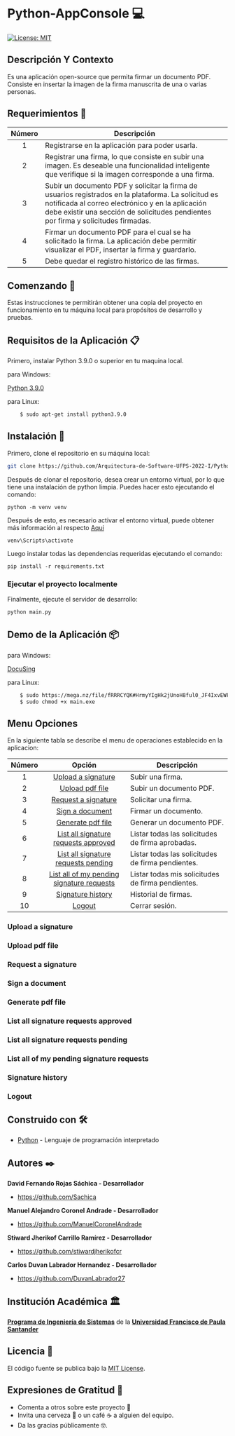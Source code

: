 # Python-AppConsole 💻

[![License: MIT](https://img.shields.io/badge/License-MIT-yellow.svg)](https://opensource.org/licenses/MIT)

## Descripción Y Contexto

Es una aplicación open-source que permita firmar un documento PDF. Consiste en insertar la imagen de la firma manuscrita de una o varias personas.

## Requerimientos 📑

Número | Descripción |
:--: | -- |
1 | Registrarse en la aplicación para poder usarla. |
2 | Registrar una firma, lo que consiste en subir una imagen. Es deseable una funcionalidad inteligente que verifique si la imagen corresponde a una firma. |
3 | Subir un documento PDF y solicitar la firma de usuarios registrados en la plataforma. La solicitud es notificada al correo electrónico y en la aplicación debe existir una sección de solicitudes pendientes por firma y solicitudes firmadas. |
4 | Firmar un documento PDF para el cual se ha solicitado la firma. La aplicación debe permitir visualizar el PDF, insertar la firma y guardarlo. |
5 | Debe quedar el registro histórico de las firmas. |

## Comenzando 🚀

Estas instrucciones te permitirán obtener una copia del proyecto en funcionamiento en tu máquina local para propósitos de desarrollo y pruebas.

## Requisitos de la Aplicación 📋

Primero, instalar Python 3.9.0  o superior en tu maquina local.

para Windows:

[Python 3.9.0](https://www.python.org/downloads/)


para Linux:

```bash
    $ sudo apt-get install python3.9.0
```
## Instalación 🔧

Primero, clone el repositorio en su máquina local:
```bash
git clone https://github.com/Arquitectura-de-Software-UFPS-2022-I/Python-AppConsole.git
```

Después de clonar el repositorio, desea crear un entorno virtual, por lo que tiene una instalación de python limpia.
Puedes hacer esto ejecutando el comando:
```
python -m venv venv
```

Después de esto, es necesario activar el entorno virtual, puede obtener más información al respecto [Aqui](https://docs.python.org/3/tutorial/venv.html)
```
venv\Scripts\activate
```

Luego instalar todas las dependencias requeridas ejecutando el comando:
```
pip install -r requirements.txt
```

### Ejecutar el proyecto localmente

Finalmente, ejecute el servidor de desarrollo:
```bash
python main.py
```

## Demo de la Aplicación 📦

para Windows:

[DocuSing](https://mega.nz/file/fRRRCYQK#HrmyYIgHk2jUnoH8ful0_JF4IxvEWFQpSGb6Tx6iifo)

para Linux:
```bash
    $ sudo https://mega.nz/file/fRRRCYQK#HrmyYIgHk2jUnoH8ful0_JF4IxvEWFQpSGb6Tx6iifo
    $ sudo chmod +x main.exe
```

## Menu Opciones

En la siguiente tabla se describe el menu de operaciones establecido en la aplicacion:

Número | Opción | Descripción
:--: | :--: | -- |
1 | [Upload a signature](#upload-signature) | Subir una firma. |
2 | [Upload pdf file](#upload-pdf-file) | Subir un documento PDF. |
3 | [Request a signature](#request-signature) | Solicitar una firma. |
4 | [Sign a document](#sign-document) | Firmar un documento. |
5 | [Generate pdf file](#generate-pdf-file) | Generar un documento PDF. |
6 | [List all signature requests approved](#list-signature-requests-approved) | Listar todas las solicitudes de firma aprobadas. |
7 | [List all signature requests pending](#list-signature-requests-pending) | Listar todas las solicitudes de firma pendientes. |
8 | [List all of my pending signature requests](#list-pending-signature-requests) | Listar todas mis solicitudes de firma pendientes. |
9 | [Signature history](#signature-history) | Historial de firmas. |
10 | [Logout](#logout) | Cerrar sesión. |

### <a id="upload-signature">Upload a signature</a>


### <a id="upload-pdf-file">Upload pdf file</a>


### <a id="request-signature">Request a signature</a>


### <a id="sign-document">Sign a document</a>


### <a id="generate-pdf-file">Generate pdf file</a>


### <a id="list-signature-requests-approved">List all signature requests approved</a>


### <a id="list-signature-requests-pending">List all signature requests pending</a>


### <a id="list-pending-signature-requests">List all of my pending signature requests</a>


### <a id="signature-history">Signature history</a>


### <a id="logout">Logout</a>



## Construido con 🛠️

* [Python](https://docs.python.org/3/) - Lenguaje de programación interpretado

## Autores ✒️

**David Fernando Rojas Sáchica - Desarrollador**

-   <https://github.com/Sachica>
 
**Manuel Alejandro Coronel Andrade - Desarrollador**

-   <https://github.com/ManuelCoronelAndrade>
   
**Stiward Jherikof Carrillo Ramírez - Desarrollador**

-   <https://github.com/stiwardjherikofcr>
 
**Carlos Duvan Labrador Hernandez - Desarrollador**

-   <https://github.com/DuvanLabrador27>

## Institución Académica 🏛️

**[Programa de Ingeniería de Sistemas]** de la **[Universidad Francisco de Paula Santander]**

[Programa de Ingeniería de Sistemas]: https://ingsistemas.cloud.ufps.edu.co/
[Universidad Francisco de Paula Santander]: https://ww2.ufps.edu.co/

## Licencia 📄

El código fuente se publica bajo la [MIT License](https://github.com/Arquitectura-de-Software-UFPS-2022-I/Python-AppConsole/blob/develop-sjcr/LICENSE).

## Expresiones de Gratitud 🎁

* Comenta a otros sobre este proyecto 📢
* Invita una cerveza 🍺 o un café ☕ a alguien del equipo. 
* Da las gracias públicamente 🤓.
